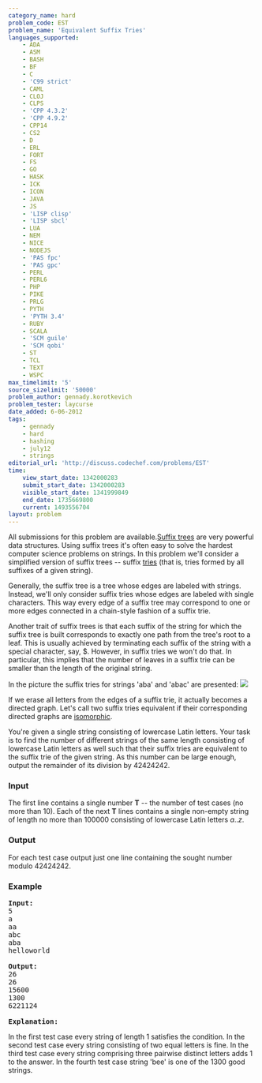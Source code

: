 ```yaml
---
category_name: hard
problem_code: EST
problem_name: 'Equivalent Suffix Tries'
languages_supported:
    - ADA
    - ASM
    - BASH
    - BF
    - C
    - 'C99 strict'
    - CAML
    - CLOJ
    - CLPS
    - 'CPP 4.3.2'
    - 'CPP 4.9.2'
    - CPP14
    - CS2
    - D
    - ERL
    - FORT
    - FS
    - GO
    - HASK
    - ICK
    - ICON
    - JAVA
    - JS
    - 'LISP clisp'
    - 'LISP sbcl'
    - LUA
    - NEM
    - NICE
    - NODEJS
    - 'PAS fpc'
    - 'PAS gpc'
    - PERL
    - PERL6
    - PHP
    - PIKE
    - PRLG
    - PYTH
    - 'PYTH 3.4'
    - RUBY
    - SCALA
    - 'SCM guile'
    - 'SCM qobi'
    - ST
    - TCL
    - TEXT
    - WSPC
max_timelimit: '5'
source_sizelimit: '50000'
problem_author: gennady.korotkevich
problem_tester: laycurse
date_added: 6-06-2012
tags:
    - gennady
    - hard
    - hashing
    - july12
    - strings
editorial_url: 'http://discuss.codechef.com/problems/EST'
time:
    view_start_date: 1342000283
    submit_start_date: 1342000283
    visible_start_date: 1341999849
    end_date: 1735669800
    current: 1493556704
layout: problem
---
```

All submissions for this problem are available.[Suffix trees](http://en.wikipedia.org/wiki/Suffix_tree) are very powerful data structures. Using suffix trees it's often easy to solve the hardest computer science problems on strings. In this problem we'll consider a simplified version of suffix trees -- suffix [tries](http://en.wikipedia.org/wiki/Trie) (that is, tries formed by all suffixes of a given string).

Generally, the suffix tree is a tree whose edges are labeled with strings. Instead, we'll only consider suffix tries whose edges are labeled with single characters. This way every edge of a suffix tree may correspond to one or more edges connected in a chain-style fashion of a suffix trie.

Another trait of suffix trees is that each suffix of the string for which the suffix tree is built corresponds to exactly one path from the tree's root to a leaf. This is usually achieved by terminating each suffix of the string with a special character, say, $. However, in suffix tries we won't do that. In particular, this implies that the number of leaves in a suffix trie can be smaller than the length of the original string.

In the picture the suffix tries for strings 'aba' and 'abac' are presented: ![](http://www.codechef.com/download/pic.PNG)

If we erase all letters from the edges of a suffix trie, it actually becomes a directed graph. Let's call two suffix tries equivalent if their corresponding directed graphs are [isomorphic](http://en.wikipedia.org/wiki/Graph_isomorphism).

You're given a single string consisting of lowercase Latin letters. Your task is to find the number of different strings of the same length consisting of lowercase Latin letters as well such that their suffix tries are equivalent to the suffix trie of the given string. As this number can be large enough, output the remainder of its division by 42424242.

### Input

The first line contains a single number **T** -- the number of test cases (no more than 10). Each of the next **T** lines contains a single non-empty string of length no more than 100000 consisting of lowercase Latin letters _a_.._z_.

### Output

For each test case output just one line containing the sought number modulo 42424242.

### Example

<pre>
<b>Input:</b>
5
a
aa
abc
aba
helloworld

<b>Output:</b>
26
26
15600
1300
6221124

<b>Explanation:</b>
</pre>In the first test case every string of length 1 satisfies the condition. In the second test case every string consisting of two equal letters is fine. In the third test case every string comprising three pairwise distinct letters adds 1 to the answer. In the fourth test case string 'bee' is one of the 1300 good strings.
